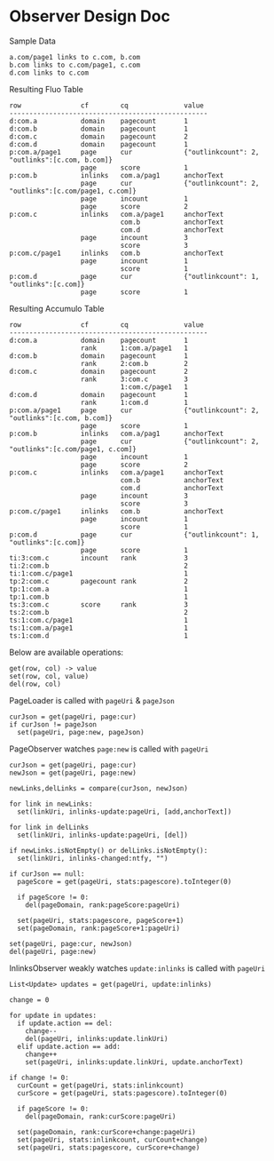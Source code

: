 
Observer Design Doc
===================

Sample Data

    a.com/page1 links to c.com, b.com
    b.com links to c.com/page1, c.com
    d.com links to c.com
    
  
Resulting Fluo Table

    row               cf        cq              value
    --------------------------------------------------
    d:com.a           domain    pagecount       1
    d:com.b           domain    pagecount       1
    d:com.c           domain    pagecount       2
    d:com.d           domain    pagecount       1
    p:com.a/page1     page      cur             {"outlinkcount": 2, "outlinks":[c.com, b.com]}
                      page      score           1
    p:com.b           inlinks   com.a/pag1      anchorText
                      page      cur             {"outlinkcount": 2, "outlinks":[c.com/page1, c.com]}
                      page      incount         1
                      page      score           2
    p:com.c           inlinks   com.a/page1     anchorText
                                com.b           anchorText
                                com.d           anchorText
                      page      incount         3
                                score           3
    p:com.c/page1     inlinks   com.b           anchorText
                      page      incount         1
                                score           1
    p:com.d           page      cur             {"outlinkcount": 1, "outlinks":[c.com]}
                      page      score           1


Resulting Accumulo Table

    row               cf        cq              value
    --------------------------------------------------
    d:com.a           domain    pagecount       1
                      rank      1:com.a/page1   1
    d:com.b           domain    pagecount       1
                      rank      2:com.b         2
    d:com.c           domain    pagecount       2
                      rank      3:com.c         3
                                1:com.c/page1   1
    d:com.d           domain    pagecount       1
                      rank      1:com.d         1
    p:com.a/page1     page      cur             {"outlinkcount": 2, "outlinks":[c.com, b.com]}
                      page      score           1
    p:com.b           inlinks   com.a/pag1      anchorText
                      page      cur             {"outlinkcount": 2, "outlinks":[c.com/page1, c.com]}
                      page      incount         1
                      page      score           2
    p:com.c           inlinks   com.a/page1     anchorText
                                com.b           anchorText
                                com.d           anchorText
                      page      incount         3
                                score           3
    p:com.c/page1     inlinks   com.b           anchorText
                      page      incount         1
                                score           1
    p:com.d           page      cur             {"outlinkcount": 1, "outlinks":[c.com]}
                      page      score           1
    ti:3:com.c        incount   rank            3
    ti:2:com.b                                  2
    ti:1:com.c/page1                            1
    tp:2:com.c        pagecount rank            2
    tp:1:com.a                                  1
    tp:1.com.b                                  1
    ts:3:com.c        score     rank            3
    ts:2:com.b                                  2
    ts:1:com.c/page1                            1
    ts:1:com.a/page1                            1
    ts:1:com.d                                  1

Below are available operations:

    get(row, col) -> value
    set(row, col, value)
    del(row, col)

PageLoader is called with `pageUri` & `pageJson`

    curJson = get(pageUri, page:cur)
    if curJson != pageJson
      set(pageUri, page:new, pageJson)

PageObserver watches `page:new` is called with `pageUri`

    curJson = get(pageUri, page:cur)
    newJson = get(pageUri, page:new)

    newLinks,delLinks = compare(curJson, newJson)

    for link in newLinks:
      set(linkUri, inlinks-update:pageUri, [add,anchorText])

    for link in delLinks
      set(linkUri, inlinks-update:pageUri, [del])
      
    if newLinks.isNotEmpty() or delLinks.isNotEmpty():
      set(linkUri, inlinks-changed:ntfy, "")

    if curJson == null:
      pageScore = get(pageUri, stats:pagescore).toInteger(0)

      if pageScore != 0:
        del(pageDomain, rank:pageScore:pageUri)
      
      set(pageUri, stats:pagescore, pageScore+1)
      set(pageDomain, rank:pageScore+1:pageUri)

    set(pageUri, page:cur, newJson)
    del(pageUri, page:new)

InlinksObserver weakly watches `update:inlinks` is called with `pageUri`

    List<Update> updates = get(pageUri, update:inlinks)

    change = 0

    for update in updates:
      if update.action == del:
        change--
        del(pageUri, inlinks:update.linkUri)
      elif update.action == add:
        change++
        set(pageUri, inlinks:update.linkUri, update.anchorText)

    if change != 0:
      curCount = get(pageUri, stats:inlinkcount)
      curScore = get(pageUri, stats:pagescore).toInteger(0)

      if pageScore != 0:
        del(pageDomain, rank:curScore:pageUri)

      set(pageDomain, rank:curScore+change:pageUri)
      set(pageUri, stats:inlinkcount, curCount+change)
      set(pageUri, stats:pagescore, curScore+change)
